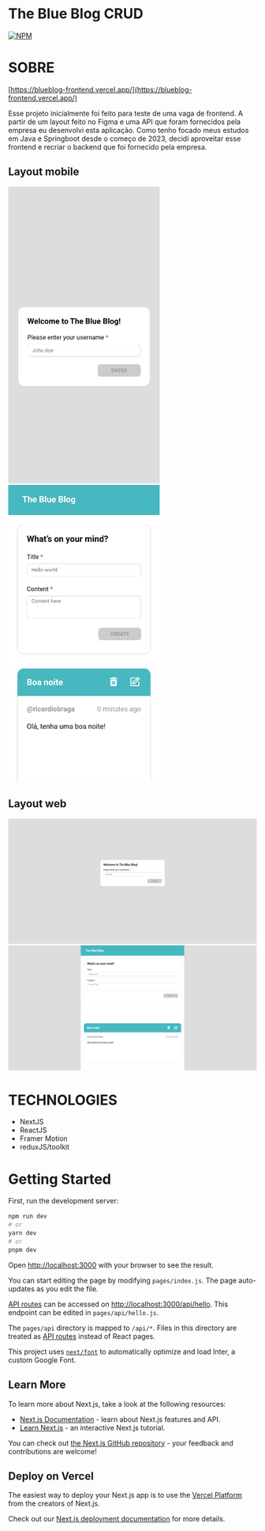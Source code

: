 # The Blue Blog CRUD
[![NPM](https://img.shields.io/npm/l/react)](https://github.com/ricardiobraga/blueblog-frontend/blob/main/LICENSE.md) 

# SOBRE

[https://blueblog-frontend.vercel.app/](https://blueblog-frontend.vercel.app/)

Esse projeto inicialmente foi feito para teste de uma vaga de frontend. A partir de um layout feito no Figma e uma API que foram fornecidos pela empresa eu desenvolvi esta aplicação.
Como tenho focado meus estudos em Java e Springboot desde o começo de 2023, decidi aproveitar esse frontend e recriar o backend que foi fornecido pela empresa.

## Layout mobile
![Mobile1](https://github.com/ricardiobraga/blueblog-frontend/blob/main/src/public/assets/layout-mobile-blog.png)  ![Mobile2](https://github.com/ricardiobraga/blueblog-frontend/blob/main/src/public/assets/layout-mobile-home.png)

## Layout web
![Web1](https://github.com/ricardiobraga/blueblog-frontend/blob/main/src/public/assets/layout-home.png)
![Web1](https://github.com/ricardiobraga/blueblog-frontend/blob/main/src/public/assets/layout-blog.png)

# TECHNOLOGIES
- NextJS
- ReactJS
- Framer Motion
- reduxJS/toolkit

# Getting Started

First, run the development server:

```bash
npm run dev
# or
yarn dev
# or
pnpm dev
```

Open [http://localhost:3000](http://localhost:3000) with your browser to see the result.

You can start editing the page by modifying `pages/index.js`. The page auto-updates as you edit the file.

[API routes](https://nextjs.org/docs/api-routes/introduction) can be accessed on [http://localhost:3000/api/hello](http://localhost:3000/api/hello). This endpoint can be edited in `pages/api/hello.js`.

The `pages/api` directory is mapped to `/api/*`. Files in this directory are treated as [API routes](https://nextjs.org/docs/api-routes/introduction) instead of React pages.

This project uses [`next/font`](https://nextjs.org/docs/basic-features/font-optimization) to automatically optimize and load Inter, a custom Google Font.

## Learn More

To learn more about Next.js, take a look at the following resources:

- [Next.js Documentation](https://nextjs.org/docs) - learn about Next.js features and API.
- [Learn Next.js](https://nextjs.org/learn) - an interactive Next.js tutorial.

You can check out [the Next.js GitHub repository](https://github.com/vercel/next.js/) - your feedback and contributions are welcome!

## Deploy on Vercel

The easiest way to deploy your Next.js app is to use the [Vercel Platform](https://vercel.com/new?utm_medium=default-template&filter=next.js&utm_source=create-next-app&utm_campaign=create-next-app-readme) from the creators of Next.js.

Check out our [Next.js deployment documentation](https://nextjs.org/docs/deployment) for more details.
